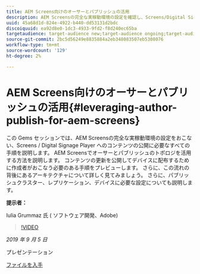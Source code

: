 ```yaml
---
title: AEM Screens向けのオーサーとパブリッシュの活用
description: AEM Screensの完全な実稼動環境の設定を確認し、Screens/Digital Signage Player へのコンテンツの公開に必要なすべての手順を学習します。
uuid: 45a68d1d-824e-4922-b440-dd53131d2bdc
discoiquuid: ea92d8e0-1dc3-4933-9fd2-f8d240ec65ba
targetaudience: target-audience new;target-audience ongoing;target-audience upgrader
source-git-commit: 2bc5d56249e8835884a2eb348083507eb5308076
workflow-type: tm+mt
source-wordcount: '129'
ht-degree: 2%

---
```



# AEM Screens向けのオーサーとパブリッシュの活用{#leveraging-author-publish-for-aem-screens}

この Gems セッションでは、AEM Screensの完全な実稼動環境の設定をおこない、Screens / Digital Signage Player へのコンテンツの公開に必要なすべての手順を説明します。 AEM Screensでオーサーとパブリッシュのトポロジを活用する方法を説明します。 コンテンツの更新を公開してデバイスに配布するために作成者がおこなう必要のある手順をプレビューします。 さらに、この流れの背後にあるアーキテクチャについて詳しく見てみましょう。 さらに、パブリッシュクラスター、レプリケーション、デバイスに必要な設定についても説明します。

**提示者：**

Iulia Grummaz 氏 ( ソフトウェア開発、Adobe)

>[!VIDEO](https://video.tv.adobe.com/v/28706/?quality=9)

*2019 年 9 月 5 日*

プレゼンテーション

[ファイルを入手](assets/leveraging-author-publish-aem-screens-final.pdf)
